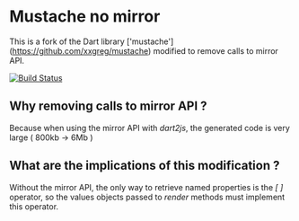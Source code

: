 # Mustache no mirror
This is a fork of the Dart library ['mustache'] (https://github.com/xxgreg/mustache) modified to remove calls to mirror API.

[![Build Status](https://drone.io/github.com/dominique-locatelli/mustache-no-mirror/status.png)](https://drone.io/github.com/dominique-locatelli/mustache-no-mirror/latest)

## Why removing calls to mirror API ?
Because when using the mirror API with *dart2js*, the generated code is very large ( 800kb -> 6Mb )


## What are the implications of this modification ?
Without the mirror API, the only way to retrieve named properties is the *[ ]* operator, 
so the values objects passed to *render* methods must implement this operator.
